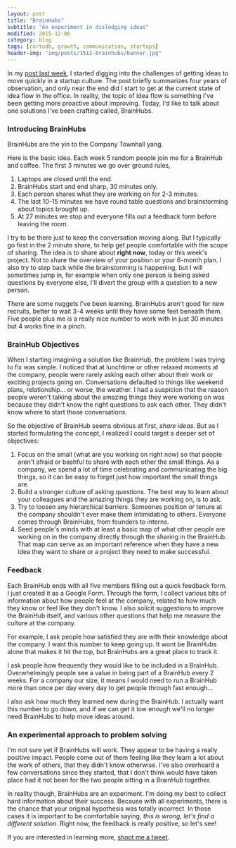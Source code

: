 ```yaml
---
layout: post
title: "BrainHubs"
subtitle: "An experiment in dislodging ideas"
modified: 2015-12-06
category: blog
tags: [cartodb, growth, communication, startups]
header-img: "img/posts/1512-brainhubs/banner.jpg"
---
```


In my [post last week](/blog/2015/12/01/communication/), I started digging into the challenges of getting ideas to move quickly in a startup culture. The post briefly summarizes four years of observation, and only near the end did I start to get at the current state of idea flow in the office. In reality, the topic of idea flow is something I've been getting more proactive about improving. Today, I'd like to talk about one solutions I've been crafting called, BrainHubs.


### Introducing BrainHubs

BrainHubs are the yin to the Company Townhall yang.

Here is the basic idea. Each week 5 random people join me for a BrainHub and coffee. The first 3 minutes we go over ground rules,

1. Laptops are closed until the end.
2. BrainHubs start and end sharp, 30 minutes only.
3. Each person shares what they are working on for 2-3 minutes.
4. The last 10-15 minutes we have round table questions and brainstorming about topics brought up.
5. At 27 minutes we stop and everyone fills out a feedback form before leaving the room.

I try to be there just to keep the conversation moving along. But I typically go first in the 2 minute share, to help get people comfortable with the scope of sharing. The idea is to share about **right now**, today or this week's project. Not to share the overview of your position or your 6-month plan. I also try to step back while the brainstorming is happening, but I will sometimes jump in, for example when only one person is being asked questions by everyone else, I'll divert the group with a question to a new person.

There are some nuggets I've been learning. BrainHubs aren't good for new recruits, better to wait 3-4 weeks until they have some feet beneath them. Five people plus me is a really nice number to work with in just 30 minutes but 4 works fine in a pinch. 

### BrainHub Objectives

When I starting imagining a solution like BrainHub, the problem I was trying to fix was simple. I noticed that at lunchtime or other relaxed moments at the company, people were rarely asking each other about their work or exciting projects going on. Conversations defaulted to things like weekend plans, relationship... or worse, the weather. I had a suspicion that the reason people weren't talking about the amazing things they were working on was because they didn't know the right questions to ask each other. They didn't know where to start those conversations. 

So the objective of BrainHub seems obvious at first, _share ideas_. But as I started formulating the concept, I realized I could target a deeper set of objectives:

1. Focus on the small (what are you working on right now) so that people aren't afraid or bashful to share with each other the small things. As a company, we spend a lot of time celebrating and communicating the big things, so it can be easy to forget just how important the small things are.
2. Build a stronger culture of asking questions. The best way to learn about your colleagues and the amazing things they are working on, is to ask. 
3. Try to loosen any hierarchical barriers. Someones position or tenure at the company shouldn't ever make them intimidating to others. Everyone comes through BrainHubs, from founders to interns. 
4. Seed people's minds with at least a basic map of what other people are working on in the company directly through the sharing in the BrainHub. That map can serve as an important reference when they have a new idea they want to share or a project they need to make successful.

### Feedback

Each BrainHub ends with all five members filling out a quick feedback form. I just created it as a Google Form. Through the form, I collect various bits of information about how people feel at the company, related to how much they know or feel like they don't know. I also solicit suggestions to improve the BrainHub itself, and various other questions that help me measure the culture at the company. 

For example, I ask people how satisfied they are with their knowledge about the company. I want this number to keep going up. It wont be BrainHubs alone that makes it hit the top, but BrainHubs are a great place to track it. 

I ask people how frequently they would like to be included in a BrainHub. Overwhelmingly people see a value in being part of a BrainHub every 2 weeks. For a company our size, it means I would need to run a BrainHub more than once per day every day to get people through fast enough... 

I also ask how much they learned new during the BrainHub. I actually want this number to go down, and if we can get it low enough we'll no longer need BrainHubs to help move ideas around.

### An experimental approach to problem solving

I'm not sure yet if BrainHubs will work. They appear to be having a really positive impact. People come out of them feeling like they learn a lot about the work of others, that they didn't know otherwise. I've also overheard a few conversations since they started, that I don't think would have taken place had it not been for the two people sitting in a BrainHub together. 

In reality though, BrainHubs are an experiment. I'm doing my best to collect hard information about their success. Because with all experiments, there is the chance that your original hypothesis was totally incorrect. In those cases it is important to be comfortable saying, _this is wrong, let's find a different solution_. Right now, the feedback is really positive, so let's see!

If you are interested in learning more, [shoot me a tweet](https://twitter.com/andrewxhill).

